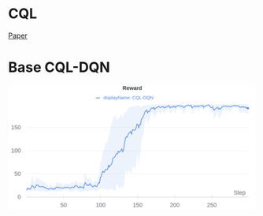# CQL

[Paper](https://arxiv.org/pdf/2006.04779.pdf)


# Base CQL-DQN 

![alt_text](imgs/cql_dqn.png)
